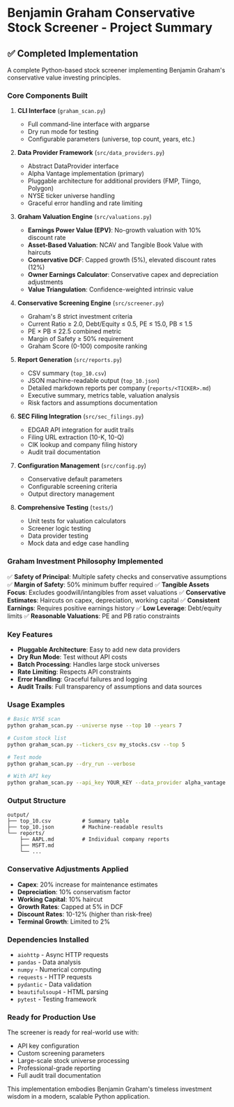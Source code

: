 # Benjamin Graham Conservative Stock Screener - Project Summary

## ✅ Completed Implementation

A complete Python-based stock screener implementing Benjamin Graham's conservative value investing principles.

### Core Components Built

1. **CLI Interface** (`graham_scan.py`)
   - Full command-line interface with argparse
   - Dry run mode for testing
   - Configurable parameters (universe, top count, years, etc.)

2. **Data Provider Framework** (`src/data_providers.py`)
   - Abstract DataProvider interface
   - Alpha Vantage implementation (primary)
   - Pluggable architecture for additional providers (FMP, Tiingo, Polygon)
   - NYSE ticker universe handling
   - Graceful error handling and rate limiting

3. **Graham Valuation Engine** (`src/valuations.py`)
   - **Earnings Power Value (EPV)**: No-growth valuation with 10% discount rate
   - **Asset-Based Valuation**: NCAV and Tangible Book Value with haircuts
   - **Conservative DCF**: Capped growth (5%), elevated discount rates (12%)
   - **Owner Earnings Calculator**: Conservative capex and depreciation adjustments
   - **Value Triangulation**: Confidence-weighted intrinsic value

4. **Conservative Screening Engine** (`src/screener.py`)
   - Graham's 8 strict investment criteria
   - Current Ratio ≥ 2.0, Debt/Equity ≤ 0.5, PE ≤ 15.0, PB ≤ 1.5
   - PE × PB ≤ 22.5 combined metric
   - Margin of Safety ≥ 50% requirement
   - Graham Score (0-100) composite ranking

5. **Report Generation** (`src/reports.py`)
   - CSV summary (`top_10.csv`)
   - JSON machine-readable output (`top_10.json`)
   - Detailed markdown reports per company (`reports/<TICKER>.md`)
   - Executive summary, metrics table, valuation analysis
   - Risk factors and assumptions documentation

6. **SEC Filing Integration** (`src/sec_filings.py`)
   - EDGAR API integration for audit trails
   - Filing URL extraction (10-K, 10-Q)
   - CIK lookup and company filing history
   - Audit trail documentation

7. **Configuration Management** (`src/config.py`)
   - Conservative default parameters
   - Configurable screening criteria
   - Output directory management

8. **Comprehensive Testing** (`tests/`)
   - Unit tests for valuation calculators
   - Screener logic testing
   - Data provider testing
   - Mock data and edge case handling

### Graham Investment Philosophy Implemented

✅ **Safety of Principal**: Multiple safety checks and conservative assumptions
✅ **Margin of Safety**: 50% minimum buffer required
✅ **Tangible Assets Focus**: Excludes goodwill/intangibles from asset valuations
✅ **Conservative Estimates**: Haircuts on capex, depreciation, working capital
✅ **Consistent Earnings**: Requires positive earnings history
✅ **Low Leverage**: Debt/equity limits
✅ **Reasonable Valuations**: PE and PB ratio constraints

### Key Features

- **Pluggable Architecture**: Easy to add new data providers
- **Dry Run Mode**: Test without API costs
- **Batch Processing**: Handles large stock universes
- **Rate Limiting**: Respects API constraints
- **Error Handling**: Graceful failures and logging
- **Audit Trails**: Full transparency of assumptions and data sources

### Usage Examples

```bash
# Basic NYSE scan
python graham_scan.py --universe nyse --top 10 --years 7

# Custom stock list
python graham_scan.py --tickers_csv my_stocks.csv --top 5

# Test mode
python graham_scan.py --dry_run --verbose

# With API key
python graham_scan.py --api_key YOUR_KEY --data_provider alpha_vantage
```

### Output Structure

```
output/
├── top_10.csv          # Summary table
├── top_10.json         # Machine-readable results
└── reports/
    ├── AAPL.md         # Individual company reports
    ├── MSFT.md
    └── ...
```

### Conservative Adjustments Applied

- **Capex**: 20% increase for maintenance estimates
- **Depreciation**: 10% conservatism factor
- **Working Capital**: 10% haircut
- **Growth Rates**: Capped at 5% in DCF
- **Discount Rates**: 10-12% (higher than risk-free)
- **Terminal Growth**: Limited to 2%

### Dependencies Installed

- `aiohttp` - Async HTTP requests
- `pandas` - Data analysis
- `numpy` - Numerical computing
- `requests` - HTTP requests
- `pydantic` - Data validation
- `beautifulsoup4` - HTML parsing
- `pytest` - Testing framework

### Ready for Production Use

The screener is ready for real-world use with:
- API key configuration
- Custom screening parameters
- Large-scale stock universe processing
- Professional-grade reporting
- Full audit trail documentation

This implementation embodies Benjamin Graham's timeless investment wisdom in a modern, scalable Python application.